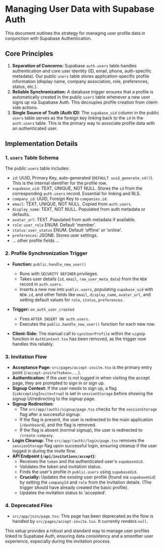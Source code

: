 # Managing User Data with Supabase Auth

This document outlines the strategy for managing user profile data in conjunction with Supabase Authentication.

## Core Principles

1.  **Separation of Concerns:** Supabase `auth.users` table handles authentication and core user identity (ID, email, phone, auth-specific metadata). Our public `users` table stores application-specific profile information (display name, company association, role, preferences, status, etc.).
2.  **Reliable Synchronization:** A database trigger ensures that a profile is automatically created in the public `users` table whenever a new user signs up via Supabase Auth. This decouples profile creation from client-side actions.
3.  **Single Source of Truth (Auth ID):** The `supabase_uid` column in the public `users` table serves as the foreign key linking back to the `id` in the `auth.users` table. This is the primary way to associate profile data with an authenticated user.

## Implementation Details

### 1. `users` Table Schema

The public `users` table includes:

*   `id`: UUID, Primary Key, auto-generated (`DEFAULT uuid_generate_v4()`). This is the internal identifier for the profile row.
*   `supabase_uid`: TEXT, UNIQUE, NOT NULL. Stores the `id` from the corresponding `auth.users` record. Essential for linking and RLS.
*   `company_id`: UUID, Foreign Key to `companies.id`.
*   `email`: TEXT, UNIQUE, NOT NULL. Copied from `auth.users`.
*   `display_name`: TEXT, NOT NULL. Populated from auth metadata or defaults.
*   `avatar_url`: TEXT. Populated from auth metadata if available.
*   `role`: `user_role` ENUM. Default 'member'.
*   `status`: `user_status` ENUM. Default 'offline' or 'online'.
*   `preferences`: JSONB. Stores user settings.
*   ... other profile fields ...

### 2. Profile Synchronization Trigger

*   **Function:** `public.handle_new_user()`
    *   Runs with `SECURITY DEFINER` privileges.
    *   Takes user details (`id`, `email`, `raw_user_meta_data`) from the `NEW` record in `auth.users`.
    *   Inserts a new row into `public.users`, populating `supabase_uid` with `NEW.id`, and other fields like `email`, `display_name`, `avatar_url`, and setting default values for `role`, `status`, `preferences`.
*   **Trigger:** `on_auth_user_created`
    *   Fires `AFTER INSERT ON auth.users`.
    *   Executes the `public.handle_new_user()` function for each new row.

*   **Client-Side:** The manual call to `syncUserProfile` within the `signUp` function in `AuthContext.tsx` has been removed, as the trigger now handles this reliably.

### 3. Invitation Flow

*   **Acceptance Page:** `src/pages/accept-invite.tsx` is the primary entry point (`/accept-invite?token=...`).
*   **Authentication:** If the user is not logged in when visiting the accept page, they are prompted to sign in or sign up.
*   **Signup Context:** If the user needs to sign up, a flag (`isAcceptingInvite=true`) is set in `sessionStorage` before showing the signup UI/redirecting to the signup page.
*   **Signup Redirection:**
    *   The `src/app/(auth)/signup/page.tsx` checks for the `sessionStorage` flag after a successful signup.
    *   If the flag is present, the user is redirected to the main application (`/dashboard`), and the flag is removed.
    *   If the flag is absent (normal signup), the user is redirected to `/create-company`.
*   **Login Cleanup:** The `src/app/(auth)/login/page.tsx` removes the `sessionStorage` flag upon successful login, ensuring cleanup if the user logged in during the invite flow.
*   **API Endpoint (`/api/invitations/accept`):**
    *   Receives the `token` and the authenticated user's `supabaseUid`.
    *   Validates the token and invitation status.
    *   Finds the user's profile in `public.users` using `supabaseUid`.
    *   **Crucially:** Updates the *existing* user profile (found via `supabaseUid`) by setting the `companyId` and `role` from the invitation details. (The trigger should have already created the basic profile).
    *   Updates the invitation status to 'accepted'.

### 4. Deprecated Files

*   `src/app/join/page.tsx`: This page has been deprecated as the flow is handled by `src/pages/accept-invite.tsx`. It currently renders `null`.

This setup provides a robust and standard way to manage user profiles linked to Supabase Auth, ensuring data consistency and a smoother user experience, especially during the invitation process.
